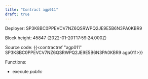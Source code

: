 ```yaml
---
title: "Contract agp011"
draft: true
---
```

Deployer: SP3K8BC0PPEVCV7NZ6QSRWPQ2JE9E5B6N3PA0KBR9


 



Block height: 45847 (2022-01-20T17:59:24.000Z)

Source code: {{<contractref "agp011" SP3K8BC0PPEVCV7NZ6QSRWPQ2JE9E5B6N3PA0KBR9 agp011>}}

Functions:

* execute _public_
